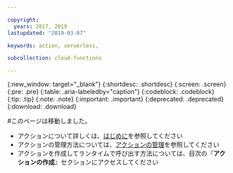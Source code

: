 ```yaml
---

copyright:
  years: 2017, 2019
lastupdated: "2019-03-07"

keywords: action, serverless,

subcollection: cloud-functions

---
```


{:new_window: target="_blank"}
{:shortdesc: .shortdesc}
{:screen: .screen}
{:pre: .pre}
{:table: .aria-labeledby="caption"}
{:codeblock: .codeblock}
{:tip: .tip}
{:note: .note}
{:important: .important}
{:deprecated: .deprecated}
{:download: .download}


#このページは移動しました。

* アクションについて詳しくは、[はじめに](/docs/openwhisk?topic=cloud-functions-index)を参照してください
* アクションの管理方法については、[アクションの管理](/docs/openwhisk?topic=cloud-functions-openwhisk_managing)を参照してください
* アクションを作成してランタイムで呼び出す方法については、目次の『**アクションの作成**』セクションにアクセスしてください
